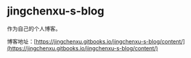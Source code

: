# jingchenxu-s-blog

作为自己的个人博客。

博客地址：[https://jingchenxu.gitbooks.io/jingchenxu-s-blog/content/](https://jingchenxu.gitbooks.io/jingchenxu-s-blog/content/)

